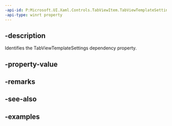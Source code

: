 ```yaml
---
-api-id: P:Microsoft.UI.Xaml.Controls.TabViewItem.TabViewTemplateSettingsProperty
-api-type: winrt property
---
```


## -description

Identifies the TabViewTemplateSettings dependency property.

## -property-value

## -remarks

## -see-also

## -examples

